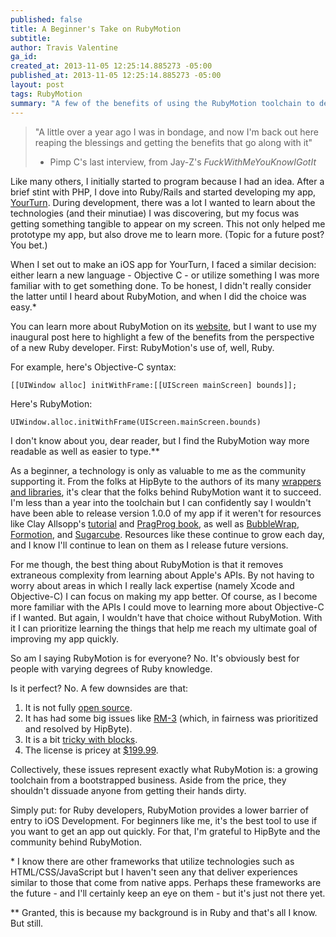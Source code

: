 ```yaml
---
published: false
title: A Beginner's Take on RubyMotion
subtitle:
author: Travis Valentine
ga_id:
created_at: 2013-11-05 12:25:14.885273 -05:00
published_at: 2013-11-05 12:25:14.885273 -05:00
layout: post
tags: RubyMotion
summary: "A few of the benefits of using the RubyMotion toolchain to develop iOS apps from a beginner's perspective."
---
```


>"A little over a year ago I was in bondage,
>and now I'm back out here reaping the blessings
>and getting the benefits that go along with it"
>- Pimp C's last interview, from Jay-Z's _FuckWithMeYouKnowIGotIt_

Like many others, I initially started to program because I had an idea. After a brief stint with PHP, I dove into Ruby/Rails and started developing my app, [YourTurn](http://yourturn.org). During development, there was a lot I wanted to learn about the technologies (and their minutiae) I was discovering, but my focus was getting something tangible to appear on my screen. This not only helped me prototype my app, but also drove me to learn more. (Topic for a future post? You bet.)

When I set out to make an iOS app for YourTurn, I faced a similar decision: either learn a new language - Objective C - or utilize something I was more familiar with to get something done. To be honest, I didn't really consider the latter until I heard about RubyMotion, and when I did the choice was easy.\*

You can learn more about RubyMotion on its [website](http://www.rubymotion.com/), but I want to use my inaugural post here to highlight a few of the benefits from the perspective of a new Ruby developer. First: RubyMotion's use of, well, Ruby.

For example, here's Objective-C syntax:

<pre><code class="language-objectivec">[[UIWindow alloc] initWithFrame:[[UIScreen mainScreen] bounds]];</code></pre>

Here's RubyMotion:

<pre><code class="language-ruby">UIWindow.alloc.initWithFrame(UIScreen.mainScreen.bounds)</code></pre>

I don't know about you, dear reader, but I find the RubyMotion way more readable as well as easier to type.\*\*

As a beginner, a technology is only as valuable to me as the community supporting it. From the folks at HipByte to the authors of its many [wrappers and libraries](http://rubymotion-wrappers.com/), it's clear that the folks behind RubyMotion want it to succeed. I'm less than a year into the toolchain but I can confidently say I wouldn't have been able to release version 1.0.0 of my app if it weren't for resources like Clay Allsopp's [tutorial](http://rubymotion-tutorial.com/) and [PragProg book](http://pragprog.com/book/carubym/), as well as [BubbleWrap](http://bubblewrap.io/), [Formotion](https://github.com/clayallsopp/formotion), and [Sugarcube](https://github.com/rubymotion/sugarcube). Resources like these continue to grow each day, and I know I'll continue to lean on them as I release future versions.

For me though, the best thing about RubyMotion is that it removes extraneous complexity from learning about Apple's APIs. By not having to worry about areas in which I really lack expertise (namely Xcode and Objective-C) I can focus on making my app better. Of course, as I become more familiar with the APIs I could move to learning more about Objective-C if I wanted. But again, I wouldn't have that choice without RubyMotion. With it I can prioritize learning the things that help me reach my ultimate goal of improving my app quickly.

So am I saying RubyMotion is for everyone? No. It's obviously best for people with varying degrees of Ruby knowledge.

Is it perfect? No. A few downsides are that:

1) It is not fully [open source](http://merbist.com/2012/05/04/macruby-on-ios-rubymotion-review/).
2) It has had some big issues like [RM-3](http://joshsymonds.com/blog/2013/06/26/why-im-not-using-rubymotion-in-production/) (which, in fairness was prioritized and resolved by HipByte).
3) It is a bit [tricky with blocks](https://groups.google.com/d/msg/rubymotion/-5QkGWvo9ew/epqVwJ2I7T8J).
4) The license is pricey at [$199.99](http://sites.fastspring.com/hipbyte/product/rubymotion).

Collectively, these issues represent exactly what RubyMotion is: a growing toolchain from a bootstrapped business. Aside from the price, they shouldn't dissuade anyone from getting their hands dirty.

Simply put: for Ruby developers, RubyMotion provides a lower barrier of entry to iOS Development. For beginners like me, it's the best tool to use if you want to get an app out quickly. For that, I'm grateful to HipByte and the community behind RubyMotion.

\* I know there are other frameworks that utilize technologies such as HTML/CSS/JavaScript but I haven't seen any that deliver experiences similar to those that come from native apps. Perhaps these frameworks are the future - and I'll certainly keep an eye on them - but it's just not there yet.

\*\* Granted, this is because my background is in Ruby and that's all I know. But still.